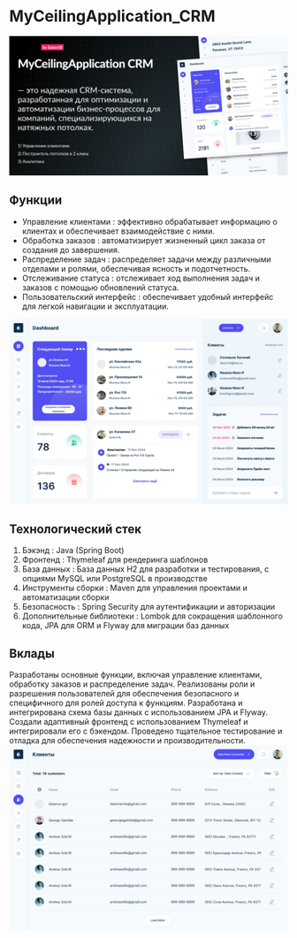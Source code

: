 ﻿# MyCeilingApplication_CRM 
![Иллюстрация к проекту](https://github.com/Solov18/MyCeilingApplication_CRM/blob/main/Cover.png)

 ## Функции
 * Управление клиентами : эффективно обрабатывает информацию о клиентах и ​​обеспечивает взаимодействие с ними.
 * Обработка заказов : автоматизирует жизненный цикл заказа от создания до завершения.
 * Распределение задач : распределяет задачи между различными отделами и ролями, обеспечивая ясность и подотчетность.
 * Отслеживание статуса : отслеживает ход выполнения задач и заказов с помощью обновлений статуса.
 * Пользовательский интерфейс : обеспечивает удобный интерфейс для легкой навигации и эксплуатации.

![Иллюстрация к проекту]( https://github.com/Solov18/MyCeilingApplication_CRM/blob/main/Dashboard%202.jpeg)
## Технологический стек
1. Бэкэнд : Java (Spring Boot)
2. Фронтенд : Thymeleaf для рендеринга шаблонов
3. База данных : База данных H2 для разработки и тестирования, с опциями MySQL или PostgreSQL в производстве
4. Инструменты сборки : Maven для управления проектами и автоматизации сборки
5. Безопасность : Spring Security для аутентификации и авторизации
6. Дополнительные библиотеки : Lombok для сокращения шаблонного кода, JPA для ORM и Flyway для миграции баз данных
## Вклады
Разработаны основные функции, включая управление клиентами, обработку заказов и распределение задач.
Реализованы роли и разрешения пользователей для обеспечения безопасного и специфичного для ролей доступа к функциям.
Разработана и интегрирована схема базы данных с использованием JPA и Flyway.
Создали адаптивный фронтенд с использованием Thymeleaf и интегрировали его с бэкендом.
Проведено тщательное тестирование и отладка для обеспечения надежности и производительности.
![Иллюстрация к проекту](https://github.com/Solov18/MyCeilingApplication_CRM/blob/main/Customers.png)
